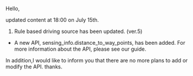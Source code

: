 Hello,

updated content at 18:00 on July 15th.

1. Rule based driving source has been updated. (ver.5)
  - A new API, sensing_info.distance_to_way_points, has been added. For more information about the API, please see our guide.

In addition,I would like to inform you that there are no more plans to add or modify the API.
thanks.
